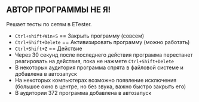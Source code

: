 ## АВТОР ПРОГРАММЫ НЕ Я! ##

Решает тесты по сетям в ETester.

- `Ctrl+shift+Win+S` == Закрыть программу (совсем)
- `Ctrl+Shift+Delete` == Активизировать программу (можно работать)
- `Ctrl+Shift+Z` == Действие
- Через 30 секунд после последнего действия программа перестанет реагировать на действия, пока не нажмете `Ctrl+Shift+Delete`
- В некоторых аудитория программа спрята в файловой системе и добавлена в автозапуск
- На некоторых компьютерах возможно появление исключения (большое окно в центре, но без звука, важно быстро закрыть его)
- В аудитории 372 программа добавлена в автозапуск